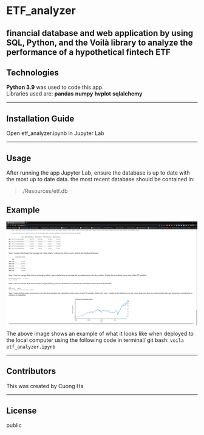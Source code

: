 # ETF_analyzer
financial database and web application by using SQL, Python, and the Voilà library to analyze the performance of a hypothetical fintech ETF
---

## Technologies

**Python 3.9** was used to code this app.  
Libraries used are:
 **pandas** 
 **numpy**
 **hvplot**
 **sqlalchemy**

---

## Installation Guide

Open etf_analyzer.ipynb in Jupyter Lab

---

## Usage

After running the app Jupyter Lab, ensure the database is up to date with the most up to date data.  the most recent database should be contained in:


>./Resources/etf.db

## Example
![example of printout from voila](./image.png)
The above image shows an example of what it looks like when deployed to the local computer using the following code in terminal/ git bash:
``voila etf_analyzer.ipynb`` 

---

## Contributors

This was created by Cuong Ha

---

## License

public
